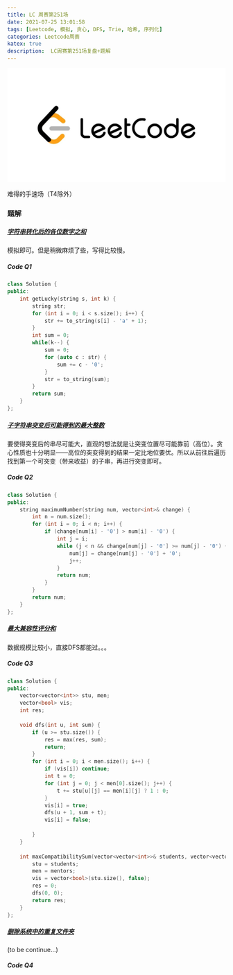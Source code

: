 ```yaml
---
title: LC 周赛第251场
date: 2021-07-25 13:01:58
tags: [Leetcode, 模拟, 贪心, DFS, Trie, 哈希, 序列化]
categories: Leetcode周赛
katex: true
description:  LC周赛第251场复盘+题解
---
```


![LC](/images/Leetcode.jpg)

<!--more-->

难得的手速场（T4除外）


### **题解**

##### [字符串转化后的各位数字之和](https://leetcode-cn.com/problems/sum-of-digits-of-string-after-convert/)
模拟即可。但是稍微麻烦了些，写得比较慢。

##### **Code Q1**
```cpp
class Solution {
public:
    int getLucky(string s, int k) {
        string str;
        for (int i = 0; i < s.size(); i++) {
            str += to_string(s[i] - 'a' + 1);
        }
        int sum = 0;
        while(k--) {
            sum = 0;
            for (auto c : str) {
                sum += c - '0';
            }
            str = to_string(sum);
        }
        return sum;
    }
};
```

##### [子字符串突变后可能得到的最大整数](https://leetcode-cn.com/problems/largest-number-after-mutating-substring/)
要使得突变后的串尽可能大，直观的想法就是让突变位置尽可能靠前（高位）。贪心性质也十分明显——高位的突变得到的结果一定比地位要优。所以从前往后遍历找到第一个可突变（带来收益）的子串，再进行突变即可。


##### **Code Q2**
```cpp
class Solution {
public:
    string maximumNumber(string num, vector<int>& change) {
        int n = num.size();
        for (int i = 0; i < n; i++) {
            if (change[num[i] - '0'] > num[i] - '0') {
                int j = i;
                while (j < n && change[num[j] - '0'] >= num[j] - '0') {
                    num[j] = change[num[j] - '0'] + '0';    
                    j++;
                }
                return num;          
            }                
        }
        return num;
    }
};
```
##### [最大兼容性评分和](https://leetcode-cn.com/problems/maximum-compatibility-score-sum/)
数据规模比较小，直接DFS都能过。。。


##### **Code Q3**

```cpp
class Solution {
public:
    vector<vector<int>> stu, men;
    vector<bool> vis;
    int res;
    
    void dfs(int u, int sum) {
        if (u >= stu.size()) {
            res = max(res, sum);
            return;
        }
        for (int i = 0; i < men.size(); i++) {
            if (vis[i]) continue;
            int t = 0;
            for (int j = 0; j < men[0].size(); j++) {
                t += stu[u][j] == men[i][j] ? 1 : 0;
            }
            vis[i] = true;
            dfs(u + 1, sum + t);
            vis[i] = false;
            
        }
    }
    
    int maxCompatibilitySum(vector<vector<int>>& students, vector<vector<int>>& mentors) {
        stu = students;
        men = mentors;
        vis = vector<bool>(stu.size(), false);
        res = 0;
        dfs(0, 0);
        return res;
    }
};
```
##### [删除系统中的重复文件夹](https://leetcode-cn.com/problems/delete-duplicate-folders-in-system/)
(to be continue...)
##### **Code Q4**